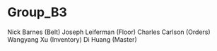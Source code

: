 # Group_B3
Nick Barnes (Belt)
Joseph Leiferman (Floor)
Charles Carlson (Orders)
Wangyang Xu (Inventory)
Di Huang (Master)
